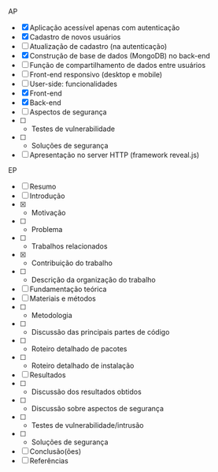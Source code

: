 AP
- [x] Aplicação acessível apenas com autenticação 
- [x] Cadastro de novos usuários 
- [ ] Atualização de cadastro (na autenticação) 
- [x] Construção de base de dados (MongoDB) no back-end 
- [ ] Função de compartilhamento de dados entre usuários 
- [ ] Front-end responsivo (desktop e mobile) 
- [ ] User-side: funcionalidades 
- [x] Front-end 
- [x] Back-end 
- [ ] Aspectos de segurança 
- [ ]  - Testes de vulnerabilidade 
- [ ]  - Soluções de segurança 
- [ ] Apresentação no server HTTP (framework reveal.js) 

EP
- [ ] Resumo
- [ ] Introdução                                        
- [x]  - Motivação
- [ ]  - Problema
- [ ]  - Trabalhos relacionados
- [x]  - Contribuição do trabalho
- [ ]  - Descrição da organização do trabalho
- [ ] Fundamentação teórica
- [ ] Materiais e métodos
- [ ]  - Metodologia
- [ ]  - Discussão das principais partes de código
- [ ]  - Roteiro detalhado de pacotes
- [ ]  - Roteiro detalhado de instalação
- [ ] Resultados
- [ ]  - Discussão dos resultados obtidos
- [ ]  - Discussão sobre aspectos de segurança
- [ ]    - Testes de vulnerabilidade/intrusão
- [ ]    - Soluções de segurança
- [ ] Conclusão(ões)
- [ ] Referências
